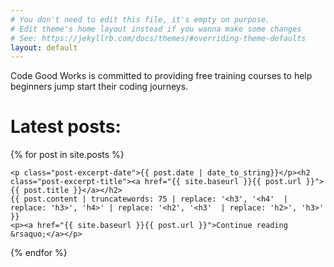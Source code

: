 ```yaml
---
# You don't need to edit this file, it's empty on purpose.
# Edit theme's home layout instead if you wanna make some changes
# See: https://jekyllrb.com/docs/themes/#overriding-theme-defaults
layout: default
---
```


<p>Code Good Works is committed to providing free training courses to help beginners jump start their coding journeys.</p>

<h1>Latest posts:</h1>

{% for post in site.posts %}
<section class="post-excerpt">

	<p class="post-excerpt-date">{{ post.date | date_to_string}}</p><h2 class="post-excerpt-title"><a href="{{ site.baseurl }}{{ post.url }}">{{ post.title }}</a></h2>
    {{ post.content | truncatewords: 75 | replace: '<h3', '<h4'  | replace: 'h3>', 'h4>' | replace: '<h2', '<h3'  | replace: 'h2>', 'h3>' }}
    <p><a href="{{ site.baseurl }}{{ post.url }}">Continue reading &rsaquo;</a></p>


</section>

{% endfor %}
